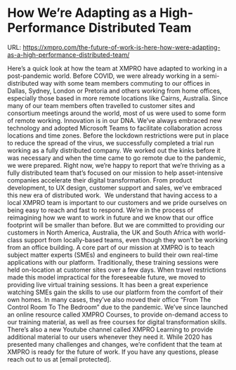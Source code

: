 # How We’re Adapting as a High-Performance Distributed Team

URL: https://xmpro.com/the-future-of-work-is-here-how-were-adapting-as-a-high-performance-distributed-team/

Here’s a quick look at how the team at XMPRO have adapted to working in a post-pandemic world.
Before COVID, we were already working in a semi-distributed way with some team members commuting to our offices in Dallas, Sydney, London or Pretoria and others working from home offices, especially those based in more remote locations like Cairns, Australia.
Since many of our team members often travelled to customer sites and consortium meetings around the world, most of us were used to some form of remote working. Innovation is in our DNA. We’ve always embraced new technology and adopted Microsoft Teams to facilitate collaboration across locations and time zones.
Before the lockdown restrictions were put in place to reduce the spread of the virus, we successfully completed a trial run working as a fully distributed company. We worked out the kinks before it was necessary and when the time came to go remote due to the pandemic, we were prepared.
Right now, we’re happy to report that we’re thriving as a fully distributed team that’s focused on our mission to help asset-intensive companies accelerate their digital transformation. From product development, to UX design, customer support and sales, we’ve embraced this new era of distributed work. 
We understand that having access to a local XMPRO team is important to our customers and we pride ourselves on being easy to reach and fast to respond.
We’re in the process of reimagining how we want to work in future and we know that our office footprint will be smaller than before. But we are committed to providing our customers in North America, Australia, the UK and South Africa with world-class support from locally-based teams, even though they won’t be working from an office building.
A core part of our mission at XMPRO is to teach subject matter experts (SMEs) and engineers to build their own real-time applications with our platform. Traditionally, these training sessions were held on-location at customer sites over a few days. When travel restrictions made this model impractical for the foreseeable future, we moved to providing live virtual training sessions. It has been a great experience watching SMEs gain the skills to use our platform from the comfort of their own homes. In many cases, they’ve also moved their office “From The Control Room To The Bedroom” due to the pandemic.
We’ve since launched an online resource called XMPRO Courses, to provide on-demand access to our training material, as well as free courses for digital transformation skills. There’s also a new Youtube channel called XMPRO Learning to provide additional material to our users whenever they need it.
While 2020 has presented many challenges and changes, we’re confident that the team at XMPRO is ready for the future of work.
If you have any questions, please reach out to us at [email protected].